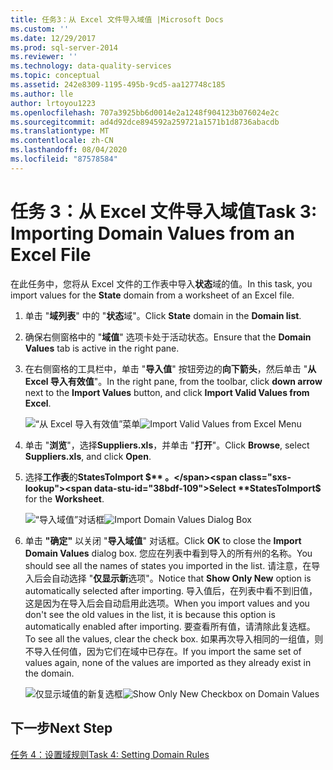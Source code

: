 ```yaml
---
title: 任务3：从 Excel 文件导入域值 |Microsoft Docs
ms.custom: ''
ms.date: 12/29/2017
ms.prod: sql-server-2014
ms.reviewer: ''
ms.technology: data-quality-services
ms.topic: conceptual
ms.assetid: 242e8309-1195-495b-9cd5-aa127748c185
ms.author: lle
author: lrtoyou1223
ms.openlocfilehash: 707a3925bb6d0014e2a1248f904123b076024e2c
ms.sourcegitcommit: ad4d92dce894592a259721a1571b1d8736abacdb
ms.translationtype: MT
ms.contentlocale: zh-CN
ms.lasthandoff: 08/04/2020
ms.locfileid: "87578584"
---
```

# <a name="task-3-importing-domain-values-from-an-excel-file"></a><span data-ttu-id="38bdf-102">任务 3：从 Excel 文件导入域值</span><span class="sxs-lookup"><span data-stu-id="38bdf-102">Task 3: Importing Domain Values from an Excel File</span></span>

  <span data-ttu-id="38bdf-103">在此任务中，您将从 Excel 文件的工作表中导入**状态**域的值。</span><span class="sxs-lookup"><span data-stu-id="38bdf-103">In this task, you import values for the **State** domain from a worksheet of an Excel file.</span></span>

1.  <span data-ttu-id="38bdf-104">单击 "**域列表**" 中的 "**状态**域"。</span><span class="sxs-lookup"><span data-stu-id="38bdf-104">Click **State** domain in the **Domain list**.</span></span>

2.  <span data-ttu-id="38bdf-105">确保右侧窗格中的 "**域值**" 选项卡处于活动状态。</span><span class="sxs-lookup"><span data-stu-id="38bdf-105">Ensure that the **Domain Values** tab is active in the right pane.</span></span>

3.  <span data-ttu-id="38bdf-106">在右侧窗格的工具栏中，单击 "**导入值**" 按钮旁边的**向下箭头**，然后单击 "**从 Excel 导入有效值**"。</span><span class="sxs-lookup"><span data-stu-id="38bdf-106">In the right pane, from the toolbar, click **down arrow** next to the **Import Values** button, and click **Import Valid Values from Excel**.</span></span>

     <span data-ttu-id="38bdf-107">![“从 Excel 导入有效值”菜单](../../2014/tutorials/media/et-importingdomainvaluesfromanexcelfile-01.jpg "“从 Excel 导入有效值”菜单")</span><span class="sxs-lookup"><span data-stu-id="38bdf-107">![Import Valid Values from Excel Menu](../../2014/tutorials/media/et-importingdomainvaluesfromanexcelfile-01.jpg "Import Valid Values from Excel Menu")</span></span>

4.  <span data-ttu-id="38bdf-108">单击 "**浏览**"，选择**Suppliers.xls**，并单击 "**打开**"。</span><span class="sxs-lookup"><span data-stu-id="38bdf-108">Click **Browse**, select **Suppliers.xls**, and click **Open**.</span></span>

5.  <span data-ttu-id="38bdf-109">选择**工作表**的**StatesToImport $** 。</span><span class="sxs-lookup"><span data-stu-id="38bdf-109">Select **StatesToImport$** for the **Worksheet**.</span></span>

     <span data-ttu-id="38bdf-110">![“导入域值”对话框](../../2014/tutorials/media/et-importingdomainvaluesfromanexcelfile-02.jpg "“导入域值”对话框")</span><span class="sxs-lookup"><span data-stu-id="38bdf-110">![Import Domain Values Dialog Box](../../2014/tutorials/media/et-importingdomainvaluesfromanexcelfile-02.jpg "Import Domain Values Dialog Box")</span></span>

6.  <span data-ttu-id="38bdf-111">单击 **"确定"** 以关闭 "**导入域值**" 对话框。</span><span class="sxs-lookup"><span data-stu-id="38bdf-111">Click **OK** to close the **Import Domain Values** dialog box.</span></span> <span data-ttu-id="38bdf-112">您应在列表中看到导入的所有州的名称。</span><span class="sxs-lookup"><span data-stu-id="38bdf-112">You should see all the names of states you imported in the list.</span></span> <span data-ttu-id="38bdf-113">请注意，在导入后会自动选择 "**仅显示新**选项"。</span><span class="sxs-lookup"><span data-stu-id="38bdf-113">Notice that **Show Only New** option is automatically selected after importing.</span></span> <span data-ttu-id="38bdf-114">导入值后，在列表中看不到旧值，这是因为在导入后会自动启用此选项。</span><span class="sxs-lookup"><span data-stu-id="38bdf-114">When you import values and you don't see the old values in the list, it is because this option is automatically enabled after importing.</span></span> <span data-ttu-id="38bdf-115">要查看所有值，请清除此复选框。</span><span class="sxs-lookup"><span data-stu-id="38bdf-115">To see all the values, clear the check box.</span></span> <span data-ttu-id="38bdf-116">如果再次导入相同的一组值，则不导入任何值，因为它们在域中已存在。</span><span class="sxs-lookup"><span data-stu-id="38bdf-116">If you import the same set of values again, none of the values are imported as they already exist in the domain.</span></span>

     <span data-ttu-id="38bdf-117">![仅显示域值的新复选框](../../2014/tutorials/media/et-importingdomainvaluesfromanexcelfile-03.jpg "仅显示域值的新复选框")</span><span class="sxs-lookup"><span data-stu-id="38bdf-117">![Show Only New Checkbox on Domain Values](../../2014/tutorials/media/et-importingdomainvaluesfromanexcelfile-03.jpg "Show Only New Checkbox on Domain Values")</span></span>

## <a name="next-step"></a><span data-ttu-id="38bdf-118">下一步</span><span class="sxs-lookup"><span data-stu-id="38bdf-118">Next Step</span></span>
 [<span data-ttu-id="38bdf-119">任务 4：设置域规则</span><span class="sxs-lookup"><span data-stu-id="38bdf-119">Task 4: Setting Domain Rules</span></span>](../../2014/tutorials/task-4-setting-domain-rules.md)


